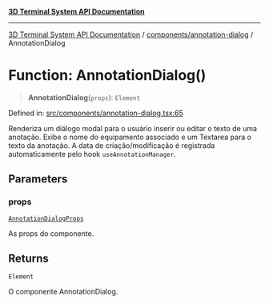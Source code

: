 [**3D Terminal System API Documentation**](../../../README.md)

***

[3D Terminal System API Documentation](../../../README.md) / [components/annotation-dialog](../README.md) / AnnotationDialog

# Function: AnnotationDialog()

> **AnnotationDialog**(`props`): `Element`

Defined in: [src/components/annotation-dialog.tsx:65](https://github.com/Dicommunitas/ThreeJS_Terminal_3D/blob/c0b82ba8679b8f85845255448514bad599eca08d/src/components/annotation-dialog.tsx#L65)

Renderiza um diálogo modal para o usuário inserir ou editar o texto de uma anotação.
Exibe o nome do equipamento associado e um Textarea para o texto da anotação.
A data de criação/modificação é registrada automaticamente pelo hook `useAnnotationManager`.

## Parameters

### props

[`AnnotationDialogProps`](../interfaces/AnnotationDialogProps.md)

As props do componente.

## Returns

`Element`

O componente AnnotationDialog.
